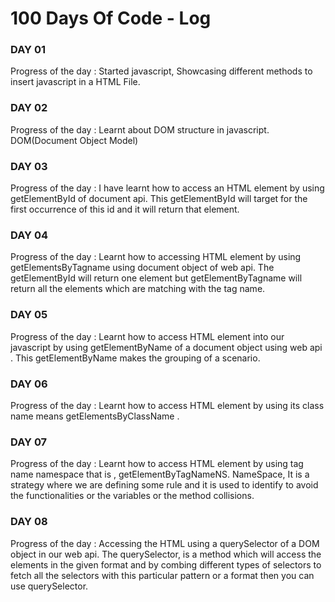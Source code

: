 # 100 Days Of Code - Log

### DAY 01
Progress of the day : Started javascript, Showcasing different methods to insert javascript in a HTML File. 

### DAY 02
Progress of the day : Learnt about DOM structure in javascript. DOM(Document Object Model)

### DAY 03
Progress of the day : I have learnt how to access an HTML element by using getElementById of document api. This getElementById will target for the first occurrence of this id and it will return that element.

### DAY 04
Progress of the day : Learnt how to accessing HTML element by using getElementsByTagname using document object of web api. The getElementById will return one element but getElementByTagname will return all the elements which are matching with the tag name.

### DAY 05
Progress of the day : Learnt how to access HTML element into our javascript by using getElementByName of a document object using web api . This getElementByName makes the grouping of a scenario.

### DAY 06
Progress of the day : Learnt how to access HTML element by using its class name means getElementsByClassName .

### DAY 07
Progress of the day : Learnt how to access HTML element by using tag name namespace that is , getElementByTagNameNS. NameSpace, It is a strategy where we are defining some rule and it is used to identify to avoid the functionalities or the variables or the method collisions.

### DAY 08
Progress of the day : Accessing the HTML using a querySelector of a DOM object in our web api. The querySelector, is a method which will access the elements in the given
format and by combing different types of selectors to fetch all the selectors with this particular pattern or a format then you can use querySelector.
